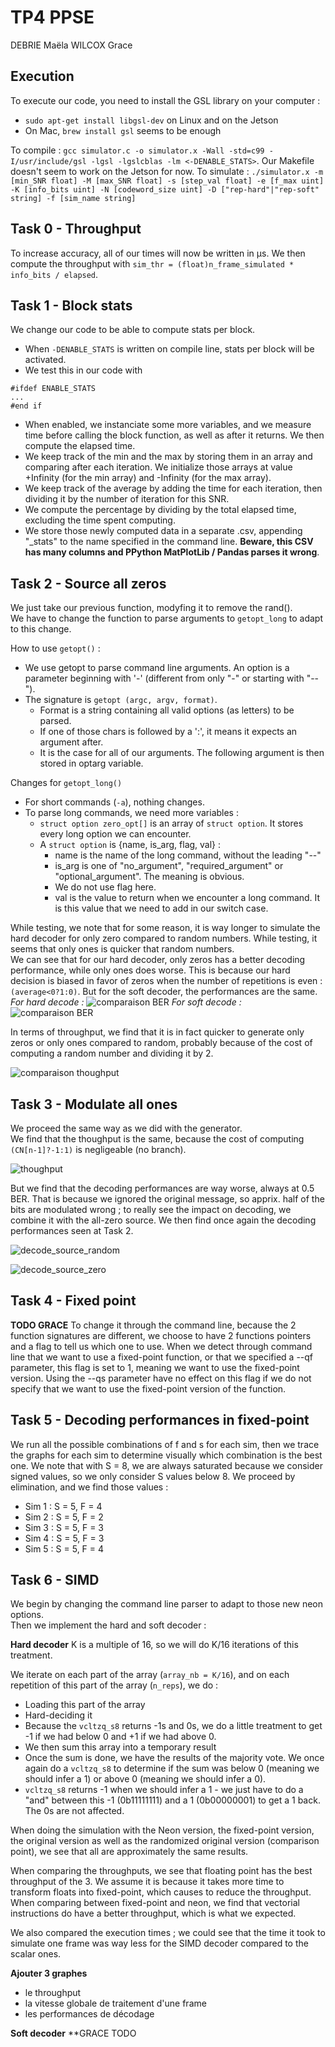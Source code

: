 # TP4 PPSE
DEBRIE Maëla
WILCOX Grace

## Execution
To execute our code, you need to install the GSL library on your computer : 
- `sudo apt-get install libgsl-dev` on Linux and on the Jetson
- On Mac, `brew install gsl` seems to be enough

To compile : `gcc simulator.c -o simulator.x -Wall -std=c99 -I/usr/include/gsl -lgsl -lgslcblas -lm <-DENABLE_STATS>`. Our Makefile doesn't seem to work on the Jetson for now.
To simulate : `./simulator.x -m [min_SNR float] -M [max_SNR float] -s [step_val float] -e [f_max uint] -K [info_bits uint] -N [codeword_size uint] -D ["rep-hard"|"rep-soft" string] -f [sim_name string] `

## Task 0 - Throughput
To increase accuracy, all of our times will now be written in μs. We then compute the throughput with `sim_thr = (float)n_frame_simulated * info_bits / elapsed`. 

## Task 1 - Block stats
We change our code to be able to compute stats per block.
- When `-DENABLE_STATS` is written on compile line, stats per block will be activated.
- We test this in our code with 
```
#ifdef ENABLE_STATS 
... 
#end if
``` 
- When enabled, we instanciate some more variables, and we measure time before calling the block function, as well as after it returns. We then compute the elapsed time.
- We keep track of the min and the max by storing them in an array and comparing after each iteration. We initialize those arrays at value +Infinity (for the min array) and -Infinity (for the max array).
- We keep track of the average by adding the time for each iteration, then dividing it by the number of iteration for this SNR.
- We compute the percentage by dividing by the total elapsed time, excluding the time spent computing.
- We store those newly computed data in a separate .csv, appending "_stats" to the name specified in the command line. **Beware, this CSV has many columns and PPython MatPlotLib / Pandas parses it wrong**. 

## Task 2 - Source all zeros
We just take our previous function, modyfing it to remove the rand().  
We have to change the function to parse arguments to `getopt_long` to adapt to this change.

How to use `getopt()` :
- We use getopt to parse command line arguments. An option is a parameter beginning with '-' (different from only "-" or starting with "--").
- The signature is `getopt (argc, argv, format)`.
  - Format is a string containing all valid options (as letters) to be parsed. 
  - If one of those chars is followed by a ':', it means it expects an argument after. 
  - It is the case for all of our arguments. The following argument is then stored in optarg variable.

Changes for `getopt_long()`
- For short commands (`-a`), nothing changes.
- To parse long commands, we need more variables :
  - `struct option zero_opt[]` is an array of `struct option`. It stores every long option we can encounter.
  - A `struct option` is {name, is_arg, flag, val} :
    - name is the name of the long command, without the leading "--"
    - is_arg is one of "no_argument", "required_argument" or "optional_argument". The meaning is obvious.
    - We do not use flag here.
    - val is the value to return when we encounter a long command. It is this value that we need to add in our switch case.

While testing, we note that for some reason, it is way longer to simulate the hard decoder for only zero compared to random numbers. While testing, it seems that only ones is quicker that random numbers.  
We can see that for our hard decoder, only zeros has a better decoding performance, while only ones does worse. This is because our hard decision is biased in favor of zeros when the number of repetitions is even : `(average<0?1:0)`. But for the soft decoder, the performances are the same. 
_For hard decode :_
![comparaison BER](Task2/decode_sim1.jpg)
_For soft decode :_
![comparaison BER](Task2/decode_sim2.jpg)

In terms of throughput, we find that it is in fact quicker to generate only zeros or only ones compared to random, probably because of the cost of computing a random number and dividing it by 2.


![comparaison thoughput](Task2/thoughput_sim2.jpg)

## Task 3 - Modulate all ones
We proceed the same way as we did with the generator.  
We find that the thoughput is the same, because the cost of computing `(CN[n-1]?-1:1)` is negligeable (no branch).  

![thoughput](Task3/thoughput_sim2.jpg)

But we find that the decoding performances are way worse, always at 0.5 BER. That is because we ignored the original message, so apprix. half of the bits are modulated wrong ; to really see the impact on decoding, we combine it with the all-zero source. We then find once again the decoding performances seen at Task 2.

![decode_source_random](Task3/decode_sim2.jpg)

![decode_source_zero](Task3/decode_both_sim2.jpg)

## Task 4 - Fixed point
**TODO GRACE**
To change it through the command line, because the 2 function signatures are different, we choose to have 2 functions pointers and a flag to tell us which one to use. When we detect through command line that we want to use a fixed-point function, or that we specified a --qf parameter, this flag is set to 1, meaning we want to use the fixed-point version. Using the --qs parameter have no effect on this flag if we do not specify that we want to use the fixed-point version of the function.

## Task 5 - Decoding performances in fixed-point
We run all the possible combinations of f and s for each sim, then we trace the graphs for each sim to determine visually which combination is the best one. We note that with S = 8, we are always saturated because we consider signed values, so we only consider S values below 8. We proceed by elimination, and we find those values :
- Sim 1 : S = 5, F = 4
- Sim 2 : S = 5, F = 2
- Sim 3 : S = 5, F = 3
- Sim 4 : S = 5, F = 3
- Sim 5 : S = 5, F = 4

## Task 6 - SIMD
We begin by changing the command line parser to adapt to those new neon options.  
Then we implement the hard and soft decoder :

**Hard decoder**
K is a multiple of 16, so we will do K/16 iterations of this treatment.  

We iterate on each part of the array (`array_nb = K/16`), and on each repetition of this part of the array (`n_reps`), we do :
- Loading this part of the array
- Hard-deciding it 
- Because the `vcltzq_s8` returns -1s and 0s, we do a little treatment to get -1 if we had below 0 and +1 if we had above 0.
- We then sum this array into a temporary result
- Once the sum is done, we have the results of the majority vote. We once again do a `vcltzq_s8` to determine if the sum was below 0 (meaning we should infer a 1) or above 0 (meaning we should infer a 0).
- `vcltzq_s8` returns -1 when we should infer a 1 - we just have to do a "and" between this -1 (0b11111111) and a 1 (0b00000001) to get a 1 back. The 0s are not affected.

When doing the simulation with the Neon version, the fixed-point version, the original version as well as the randomized original version (comparison point), we see that all are approximately the same results. 

When comparing the throughputs, we see that floating point has the best throughput of the 3. We assume it is because it takes more time to transform floats into fixed-point, which causes to reduce the throughput.  
When comparing between fixed-point and neon, we find that vectorial instructions do have a better throughput, which is what we expected.

We also compared the execution times ; we could see that the time it took to simulate one frame was way less for the SIMD decoder compared to the scalar ones.

**Ajouter 3 graphes**
- le throughput
- la vitesse globale de traitement d'une frame
- les performances de décodage

**Soft decoder**
**GRACE TODO